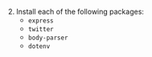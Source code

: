 2. Install each of the following packages:
    * `express`
    * `twitter`
    * `body-parser`
    * `dotenv`
